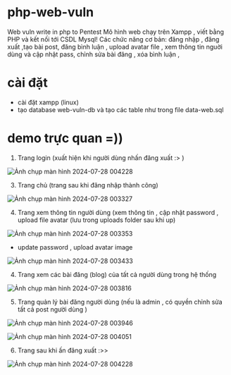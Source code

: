 # php-web-vuln
Web vuln write in php to Pentest
Mô hình web chạy trên Xampp , viết bằng PHP và kết nối tới CSDL Mysql! 
Các chức năng cơ bản: đăng nhập , đăng xuất ,tạo bài post, đăng bình luận , upload avatar file , xem thông tin nguời dùng và cập nhật pass, 
chỉnh sửa bài đăng , xóa bình luận , 

# cài đặt
- cài đặt xampp (linux)
- tạo database web-vuln-db và tạo các table như trong file data-web.sql

# demo trực quan =))
1. Trang login (xuất hiện khi người dùng nhấn đăng xuất :> )
   
![Ảnh chụp màn hình 2024-07-28 004228](https://github.com/user-attachments/assets/854d7045-ae21-4765-945a-0c62eb5fecdc)

3. Trang chủ (trang sau khi đăng nhập thành công)

![Ảnh chụp màn hình 2024-07-28 003327](https://github.com/user-attachments/assets/391ffbba-fe12-4221-bafe-c58fcb0264d5)

4. Trang xem thông tin người dùng (xem thông tin , cập nhật password , upload file avatar (lưu trong uploads folder sau khi up)

![Ảnh chụp màn hình 2024-07-28 003353](https://github.com/user-attachments/assets/72bc2a50-a0a9-4e20-a639-51ab9fd8816c)

- update password , upload avatar image 

![Ảnh chụp màn hình 2024-07-28 003433](https://github.com/user-attachments/assets/cf4f4bf6-f60e-406d-a18f-0f00dc4f2d01)

4. Trang xem các bài đăng (blog) của tất cả người dùng trong hệ thống

![Ảnh chụp màn hình 2024-07-28 003816](https://github.com/user-attachments/assets/44fbae4a-5116-44cc-b40e-4fa84ed32d83)

5. Trang quản lý bài đăng người dùng (nếu là admin , có quyền chỉnh sửa tất cả post người dùng )

![Ảnh chụp màn hình 2024-07-28 003946](https://github.com/user-attachments/assets/4b32264b-6695-4e72-a7d1-b29b32894cc0)

![Ảnh chụp màn hình 2024-07-28 004051](https://github.com/user-attachments/assets/d5be1c89-b770-491f-9802-fc7369f11147)

6. Trang sau khi ấn đăng xuất :>>

![Ảnh chụp màn hình 2024-07-28 004228](https://github.com/user-attachments/assets/233221d5-a4b4-4dad-bf63-6e6625ed4500)





